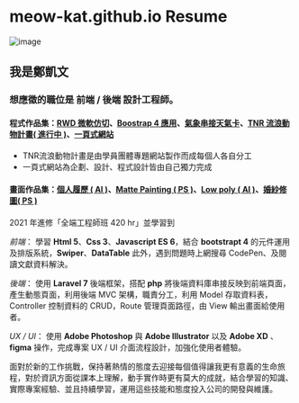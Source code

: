 # meow-kat.github.io Resume
![image](https://meow-kat.github.io/profile/Resume.jpg)

## 我是鄭凱文
### 想應徵的職位是 前端 / 後端 設計工程師。
#### 程式作品集：[RWD 微軟仿切](https://meow-kat.github.io/microsoft/microsoft_flex.html)、[Boostrap 4 應用](https://meow-kat.github.io/shopping_cart/index.html)、[氣象串接天氣卡](https://meow-kat.github.io/weather/weather-card.html)、[TNR 流浪動物計畫( 進行中 )](https://110-03-sunyehfy-tnr-cat.dev-hub.io/TNR-index)、[一頁式網站](https://meow-kat.github.io/backery/)


* TNR流浪動物計畫是由學員團體專題網站製作而成每個人各自分工
* 一頁式網站為企劃、設計、程式設計皆由自己獨力完成

#### 畫面作品集：[個人履歷 ( AI )](https://github.com/meow-Kat/meow-kat.github.io/blob/main/profile/Resume.jpg)、[Matte Painting ( PS )](https://github.com/meow-Kat/meow-kat.github.io/blob/main/profile/city-text.jpg)、[Low poly ( AI )](https://github.com/meow-Kat/meow-kat.github.io/blob/main/profile/low%20poly.jpg)、[婚紗修圖( PS )](https://github.com/meow-Kat/meow-kat.github.io/blob/main/profile/wedding.jpg)

2021 年進修「全端工程師班 420 hr」並學習到


*前端*： 學習 **Html 5**、**Css 3**、**Javascript ES 6**，結合 **bootstrapt 4** 的元件運用及排版系統，**Swiper**、**DataTable** 此外，遇到問題時上網搜尋 CodePen、及閱讀文獻資料解決。



*後端*： 使用 **Laravel 7** 後端框架，搭配 **php** 將後端資料庫串接反映到前端頁面，產生動態頁面，利用後端 MVC 架構，職責分工，利用 Model 存取資料表，Controller 控制資料的 CRUD，Route 管理頁面路徑，由 View 輸出畫面給使用者。



*UX / UI*： 使用 **Adobe Photoshop** 與 **Adobe Illustrator** 以及 **Adobe XD** 、 **figma** 操作，完成專案 UX / UI 介面流程設計，加強化使用者體驗。


面對於新的工作挑戰，保持著熱情的態度去迎接每個值得讓我更有意義的生命旅程，對於資訊方面從課本上理解，動手實作時更有莫大的成就，結合學習的知識、實際專案經驗、並且持續學習，運用這些技能和態度投入公司的開發與維護。

